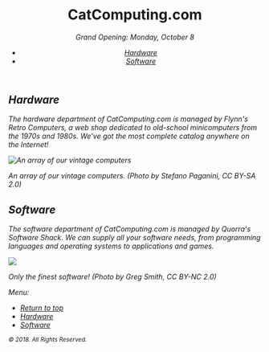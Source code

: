 <!DOCTYPE html>
<html lang="en">
  <head>
    <meta charset="UTF-8" />
    <link href="css/style.css" rel="stylesheet" />
  </head>

  <body>
    <!-- header begins -->
    <header id="top">
      <h1>CatComputing.com</h1>
      <p><em>Grand Opening: Monday, October 8</p>
      <nav>
        <ul>
          <li><a href="#hardware">Hardware</a></li>
          <li><a href="#software">Software</a></li>
        </ul>
      </nav>
    </header>
    <!-- header ends -->
    <!-- main begins -->
    <main>
      <section id="hardware">
        <h2>Hardware</h2>
       <article>
          <p>The hardware department of CatComputing.com is managed by Flynn's Retro Computers, a web shop dedicated to old-school minicomputers from the 1970s and 1980s. We've got the most complete <em>cat</em>alog anywhere on the Internet!</p>
          <aside>
            <img src="vintage-computers" alt="An array of our vintage computers" />
            <p>An array of our vintage computers. <em>(Photo by Stefano Paganini, CC BY-SA 2.0)</em></p>
          </aside>
        </article>
      </section>
      <section id="software">
        <h2>Software</h2>
        <article>
          <p>The software department of CatComputing.com is managed by Quorra's Software Shack. We can supply all your software needs, from programming languages and operating systems to applications and games.</p>
          <aside>
            <img src="vintage-software.jpg" />
            <p>Only the finest software! <em>(Photo by Greg Smith, CC BY-NC 2.0)</em></p>
          </aside>
        </article>
      </section>
    </main>
    <!-- main ends -->
    <!-- footer begins -->
    <footer>
      <p>Menu:</p>
      <nav>
        <ul>
          <li><a href="top">Return to top</a></li>
          <li><a href="#hardware">Hardware</a></li>
          <li><a href="#software">Software</a></li>
        </ul>
      </nav>
      <p><small>&copy; 2018. All Rights Reserved.</small></p>
    </footer>
  </body>
</html>
